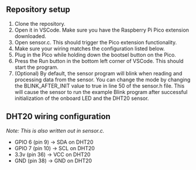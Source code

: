 ## Repository setup
1. Clone the repository.
2. Open it in VSCode. Make sure you have the Raspberry Pi Pico extension downloaded.
3. Open sensor.c. This should trigger the Pico extension functionality.
4. Make sure your wiring matches the configuration listed below.
5. Plug in the Pico while holding down the bootsel button on the Pico.
6. Press the Run button in the bottom left corner of VSCode. This should start the program.
7. (Optional) By default, the sensor program will blink when reading and processing data from the sensor. You can change the mode by changing the BLINK_AFTER_INIT value to true in line 50 of the sensor.h file. This will cause the sensor to run the example Blink program after successful initialization of the onboard LED and the DHT20 sensor.

## DHT20 wiring configuration
*Note: This is also written out in sensor.c.*

- GPIO 6 (pin 9) -> SDA on DHT20
- GPIO 7 (pin 10) -> SCL on DHT20
- 3.3v (pin 36) -> VCC on DHT20
- GND (pin 38) -> GND on DHT20
